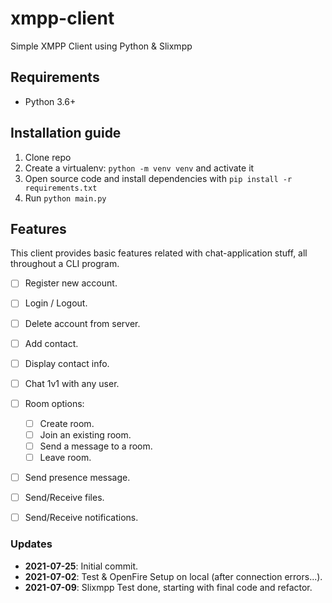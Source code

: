 # xmpp-client
Simple XMPP Client using Python & Slixmpp

## Requirements

* Python 3.6+


## Installation guide

1. Clone repo
2. Create a virtualenv: `python -m venv venv` and activate it
3. Open source code and install dependencies with `pip install -r requirements.txt`
4. Run `python main.py`


## Features

This client provides basic features related with chat-application stuff, all throughout a CLI program.

- [ ] Register new account.
- [ ] Login / Logout.
- [ ] Delete account from server.
- [ ] Add contact.
- [ ] Display contact info.
- [ ] Chat 1v1 with any user.
- [ ] Room options:
    - [ ] Create room.
    - [ ] Join an existing room.
    - [ ] Send a message to a room.
    - [ ] Leave room.
- [ ] Send presence message.
- [ ] Send/Receive files.
- [ ] Send/Receive notifications.


### Updates

- **2021-07-25**: Initial commit.
- **2021-07-02**: Test & OpenFire Setup on local (after connection errors...).
- **2021-07-09**: Slixmpp Test done, starting with final code and refactor.




